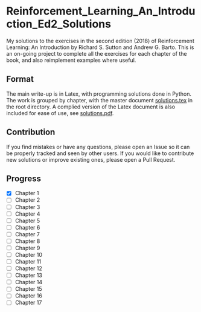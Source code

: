 # Reinforcement_Learning_An_Introduction_Ed2_Solutions
My solutions to the exercises in the second edition (2018) of Reinforcement Learning: An Introduction by Richard S. Sutton and Andrew G. Barto.
This is an on-going project to complete all the exercises for each chapter of the book, and also reimplement examples where useful.

## Format
The main write-up is in Latex, with programming solutions done in Python. The work is grouped by chapter, with the master document [solutions.tex](solutions.tex) in the root directory. A complied version of the Latex document is also included for ease of use, see [solutions.pdf](solutions.pdf).

## Contribution

If you find mistakes or have any questions, please open an Issue so it can be properly tracked and seen by other users. If you would like to contribute new solutions or improve existing ones, please open a Pull Request. 

## Progress
- [x] Chapter 1
- [ ] Chapter 2
- [ ] Chapter 3
- [ ] Chapter 4
- [ ] Chapter 5
- [ ] Chapter 6
- [ ] Chapter 7
- [ ] Chapter 8
- [ ] Chapter 9
- [ ] Chapter 10
- [ ] Chapter 11
- [ ] Chapter 12
- [ ] Chapter 13
- [ ] Chapter 14
- [ ] Chapter 15
- [ ] Chapter 16
- [ ] Chapter 17
